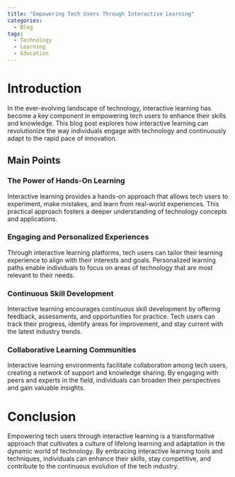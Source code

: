 ```yaml
---
title: "Empowering Tech Users Through Interactive Learning"
categories:
  - Blog
tags:
  - Technology
  - Learning
  - Education
---
```


# Introduction
In the ever-evolving landscape of technology, interactive learning has become a key component in empowering tech users to enhance their skills and knowledge. This blog post explores how interactive learning can revolutionize the way individuals engage with technology and continuously adapt to the rapid pace of innovation.

## Main Points
### The Power of Hands-On Learning
Interactive learning provides a hands-on approach that allows tech users to experiment, make mistakes, and learn from real-world experiences. This practical approach fosters a deeper understanding of technology concepts and applications.

### Engaging and Personalized Experiences
Through interactive learning platforms, tech users can tailor their learning experience to align with their interests and goals. Personalized learning paths enable individuals to focus on areas of technology that are most relevant to their needs.

### Continuous Skill Development
Interactive learning encourages continuous skill development by offering feedback, assessments, and opportunities for practice. Tech users can track their progress, identify areas for improvement, and stay current with the latest industry trends.

### Collaborative Learning Communities
Interactive learning environments facilitate collaboration among tech users, creating a network of support and knowledge sharing. By engaging with peers and experts in the field, individuals can broaden their perspectives and gain valuable insights.

# Conclusion
Empowering tech users through interactive learning is a transformative approach that cultivates a culture of lifelong learning and adaptation in the dynamic world of technology. By embracing interactive learning tools and techniques, individuals can enhance their skills, stay competitive, and contribute to the continuous evolution of the tech industry.